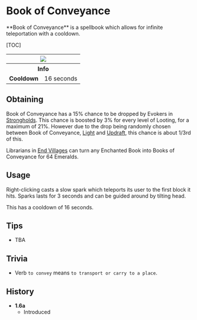 # Book of Conveyance
<div class="result foka-infobox-grid" markdown>
<div markdown class="foka-infobox-text">
**Book of Conveyance** is a spellbook which allows for infinite teleportation with a cooldown.

[TOC]

</div>
<div class="foka-infobox-table">
  <table id="foka-infobox--item">
	<tr>
		<th colspan="2" class="foka-infobox--top-image"><img src="../../../assets/items/book_of_conveyance.png"></th>
	</tr>
    <tr>
		<th colspan="2">Info</th>
	</tr>
	<tr>
		<td><b>Cooldown</b></td>
		<td>16 seconds</td>
	</tr>
</table>
</div>
</div>

## Obtaining
Book of Conveyance has a 15% chance to be dropped by Evokers in [Strongholds](../../structures/stronghold.md). This chance is boosted by 3% for every level of Looting, for a maximum of 21%. However due to the drop being randomly chosen between Book of Conveyance, [Light](light.md) and [Updraft](updraft.md), this chance is about 1/3rd of this.

Librarians in [End Villages](../structures/end_village.md) can turn any Enchanted Book into Books of Conveyance for 64 <i class="icon-minecraft icon-minecraft-emerald"></i>Emeralds.

## Usage
Right-clicking casts a slow spark which teleports its user to the first block it hits. Sparks lasts for 3 seconds and can be guided around by tilting head.

This has a cooldown of 16 seconds.

## Tips 
- TBA

## Trivia
- Verb `to convey` means `to transport or carry to a place`.

## History
- **1.6a**
    - Introduced
